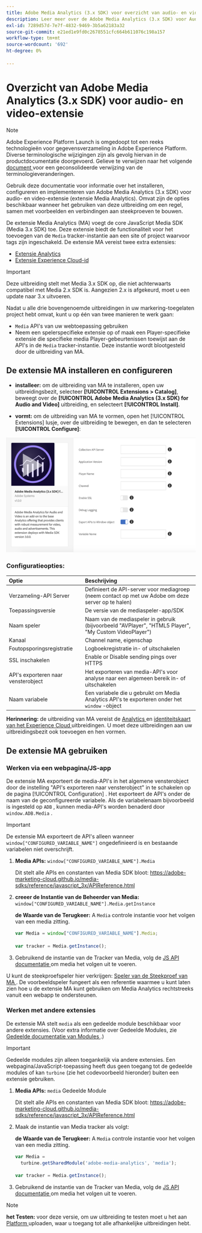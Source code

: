 ```yaml
---
title: Adobe Media Analytics (3.x SDK) voor overzicht van audio- en videoextensie
description: Leer meer over de Adobe Media Analytics (3.x SDK) voor Audio en Video markeringsuitbreiding in Adobe Experience Platform.
exl-id: 7289d57d-7e7f-4832-9469-3b5a62183a32
source-git-commit: e21ed1e9fd0c2678551cfc664b611076c198a157
workflow-type: tm+mt
source-wordcount: '692'
ht-degree: 0%

---
```


# Overzicht van Adobe Media Analytics (3.x SDK) voor audio- en video-extensie

>[!NOTE]
>
>Adobe Experience Platform Launch is omgedoopt tot een reeks technologieën voor gegevensverzameling in Adobe Experience Platform. Diverse terminologische wijzigingen zijn als gevolg hiervan in de productdocumentatie doorgevoerd. Gelieve te verwijzen naar het volgende [ document ](../../../term-updates.md) voor een geconsolideerde verwijzing van de terminologieveranderingen.

Gebruik deze documentatie voor informatie over het installeren, configureren en implementeren van Adobe Media Analytics (3.x SDK) voor audio- en video-extensie (extensie Media Analytics). Omvat zijn de opties beschikbaar wanneer het gebruiken van deze uitbreiding om een regel, samen met voorbeelden en verbindingen aan steekproeven te bouwen.

De extensie Media Analytics (MA) voegt de core JavaScript Media SDK (Media 3.x SDK) toe. Deze extensie biedt de functionaliteit voor het toevoegen van de `Media` tracker-instantie aan een site of project waarvoor tags zijn ingeschakeld. De extensie MA vereist twee extra extensies:

* [Extensie Analytics](../analytics/overview.md)
* [Extensie Experience Cloud-id](../id-service/overview.md)

>[!IMPORTANT]
>
>Deze uitbreiding stelt met Media 3.x SDK op, die niet achterwaarts compatibel met Media 2.x SDK is. Aangezien 2.x is afgekeurd, moet u een update naar 3.x uitvoeren.

Nadat u alle drie bovengenoemde uitbreidingen in uw markering-toegelaten project hebt omvat, kunt u op één van twee manieren te werk gaan:

* `Media` API&#39;s van uw webtoepassing gebruiken
* Neem een spelerspecifieke extensie op of maak een Player-specifieke extensie die specifieke media Player-gebeurtenissen toewijst aan de API&#39;s in de `Media` tracker-instantie. Deze instantie wordt blootgesteld door de uitbreiding van MA.

## De extensie MA installeren en configureren

* **installeer:** om de uitbreiding van MA te installeren, open uw uitbreidingsbezit, selecteer **[!UICONTROL Extensions > Catalog]**, beweegt over de **[!UICONTROL Adobe Media Analytics (3.x SDK) for Audio and Video]** uitbreiding, en selecteert **[!UICONTROL Install]**.

* **vormt:** om de uitbreiding van MA te vormen, open het [!UICONTROL Extensions] lusje, over de uitbreiding te bewegen, en dan te selecteren **[!UICONTROL Configure]**:

![ de Configuratie van de Uitbreiding van MA ](../../../images/ext-ma-config.png)

### Configuratieopties:

| Optie | Beschrijving |
| :--- | :--- |
| Verzameling-API Server | Definieert de API-server voor mediagroep (neem contact op met uw Adobe om deze server op te halen) |
| Toepassingsversie | De versie van de mediaspeler-app/SDK |
| Naam speler | Naam van de mediaspeler in gebruik (bijvoorbeeld &quot;AVPlayer&quot;, &quot;HTML5 Player&quot;, &quot;My Custom VideoPlayer&quot;) |
| Kanaal | Channel name, eigenschap |
| Foutopsporingsregistratie | Logboekregistratie in- of uitschakelen |
| SSL inschakelen | Enable or Disable sending pings over HTTPS |
| API&#39;s exporteren naar vensterobject | Het exporteren van media-API&#39;s voor analyse naar een algemeen bereik in- of uitschakelen |
| Naam variabele | Een variabele die u gebruikt om Media Analytics API&#39;s te exporteren onder het `window` -object |

**Herinnering:** de uitbreiding van MA vereist de [ Analytics ](../analytics/overview.md) en [ identiteitskaart van het Experience Cloud ](../id-service/overview.md) uitbreidingen. U moet deze uitbreidingen aan uw uitbreidingsbezit ook toevoegen en hen vormen.

## De extensie MA gebruiken

### Werken via een webpagina/JS-app

De extensie MA exporteert de media-API&#39;s in het algemene vensterobject door de instelling &quot;API&#39;s exporteren naar vensterobject&quot; in te schakelen op de pagina [!UICONTROL Configuration] . Het exporteert de API&#39;s onder de naam van de geconfigureerde variabele. Als de variabelenaam bijvoorbeeld is ingesteld op `ADB` , kunnen media-API&#39;s worden benaderd door `window.ADB.Media` .

>[!IMPORTANT]
>
>De extensie MA exporteert de API&#39;s alleen wanneer `window["CONFIGURED_VARIABLE_NAME"]` ongedefinieerd is en bestaande variabelen niet overschrijft.

1. **Media APIs:** `window["CONFIGURED_VARIABLE_NAME"].Media`

   Dit stelt alle APIs en constanten van Media SDK bloot: [ https://adobe-marketing-cloud.github.io/media-sdks/reference/javascript_3x/APIReference.html ](https://adobe-marketing-cloud.github.io/media-sdks/reference/javascript_3x/APIReference.html)

1. **creeer de Instantie van de Beheerder van Media:** `window["CONFIGURED_VARIABLE_NAME"].Media.getInstance`

   **de Waarde van de Terugkeer:** A `Media` controle instantie voor het volgen van een media zitting.

   ```javascript
   var Media = window["CONFIGURED_VARIABLE_NAME"].Media;
   
   var tracker = Media.getInstance();
   ```

1. Gebruikend de instantie van de Tracker van Media, volg de [ JS API documentatie ](https://adobe-marketing-cloud.github.io/media-sdks/reference/javascript_3x/index.html) om media het volgen uit te voeren.

U kunt de steekproefspeler hier verkrijgen: [ Speler van de Steekproef van MA ](https://github.com/Adobe-Marketing-Cloud/media-sdks/tree/master/samples/launch/js/3.x). De voorbeeldspeler fungeert als een referentie waarmee u kunt laten zien hoe u de extensie MA kunt gebruiken om Media Analytics rechtstreeks vanuit een webapp te ondersteunen.


### Werken met andere extensies

De extensie MA stelt `media` als een gedeelde module beschikbaar voor andere extensies. (Voor extra informatie over Gedeelde Modules, zie [ Gedeelde documentatie van Modules ](../../../extension-dev/web/shared.md).)

>[!IMPORTANT]
>
>Gedeelde modules zijn alleen toegankelijk via andere extensies. Een webpagina/JavaScript-toepassing heeft dus geen toegang tot de gedeelde modules of kan `turbine` (zie het codevoorbeeld hieronder) buiten een extensie gebruiken.

1. **Media APIs:** `media` Gedeelde Module

   Dit stelt alle APIs en constanten van Media SDK bloot: [ https://adobe-marketing-cloud.github.io/media-sdks/reference/javascript_3x/APIReference.html ](https://adobe-marketing-cloud.github.io/media-sdks/reference/javascript_3x/APIReference.html)

1. Maak de instantie van Media tracker als volgt:

   **de Waarde van de Terugkeer:** A `Media` controle instantie voor het volgen van een media zitting.

   ```javascript
   var Media =
     turbine.getSharedModule('adobe-media-analytics', 'media');
   
   var tracker = Media.getInstance();
   ```

1. Gebruikend de instantie van de Tracker van Media, volg de [ JS API documentatie ](https://adobe-marketing-cloud.github.io/media-sdks/reference/javascript_3x/index.html) om media het volgen uit te voeren.

>[!NOTE]
>
>**het Testen:** voor deze versie, om uw uitbreiding te testen moet u het aan [ Platform ](../../../extension-dev/submit/upload-and-test.md) uploaden, waar u toegang tot alle afhankelijke uitbreidingen hebt.
